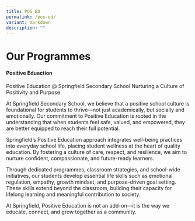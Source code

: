 ```yaml
---
title: POS ED
permalink: /pos-ed/
variant: markdown
description: ""
---
```

# **Our Programmes**

#### Positive Eduaction

Positive Education @ Springfield Secondary School
Nurturing a Culture of Positivity and Purpose

At Springfield Secondary School, we believe that a positive school culture is foundational for students to thrive—not just academically, but socially and emotionally. Our commitment to Positive Education is rooted in the understanding that when students feel safe, valued, and empowered, they are better equipped to reach their full potential.

Springfield’s Positive Education approach integrates well-being practices into everyday school life, placing student wellness at the heart of quality education. By fostering a culture of care, respect, and resilience, we aim to nurture confident, compassionate, and future-ready learners.

Through dedicated programmes, classroom strategies, and school-wide initiatives, our students develop essential life skills such as emotional regulation, empathy, growth mindset, and purpose-driven goal setting. These skills extend beyond the classroom, building their capacity for lifelong learning and meaningful contribution to society.

At Springfield, Positive Education is not an add-on—it is the way we educate, connect, and grow together as a community.
